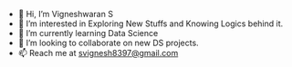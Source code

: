 - 👋 Hi, I’m Vigneshwaran S 
- 👀 I’m interested in Exploring New Stuffs and Knowing Logics behind it. 
- 🌱 I’m currently learning Data Science 
- 💞️ I’m looking to collaborate on new DS projects. 
- 📫 Reach me at svignesh8397@gmail.com 

<!---
Vigneshwaran-93/Vigneshwaran-93 is a ✨ special ✨ repository because its `README.md` (this file) appears on your GitHub profile.
You can click the Preview link to take a look at your changes.
--->
